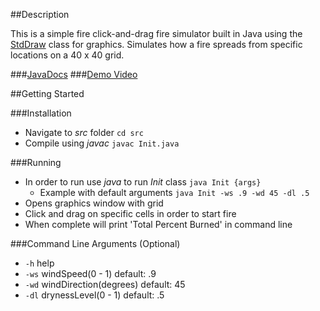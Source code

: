 ##Description

This is a simple fire click-and-drag fire simulator built in Java using the [StdDraw](http://introcs.cs.princeton.edu/15inout) class for graphics. Simulates how a fire spreads from specific locations on a 40 x 40 grid. 

###[JavaDocs](https://jburger424.github.io/Fire-Simulator/JavaDocs/)
###[Demo Video](https://www.youtube.com/watch?v=651FKN7AdTQ)

##Getting Started



###Installation
- Navigate to *src* folder `cd src`
- Compile using *javac* `javac Init.java`

###Running
- In order to run use *java* to run *Init* class `java Init {args}`
    - Example with default arguments `java Init -ws .9 -wd 45 -dl .5`
- Opens graphics window with grid
- Click and drag on specific cells in order to start fire
- When complete will print 'Total Percent Burned' in command line

###Command Line Arguments (Optional)
- `-h` help
- `-ws` windSpeed(0 - 1)	default: .9
- `-wd` windDirection(degrees)	default: 45
- `-dl` drynessLevel(0 - 1)	default: .5



